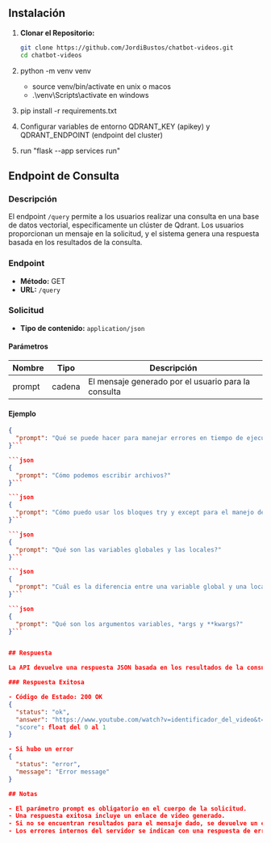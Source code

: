 ## Instalación

1. **Clonar el Repositorio:**
   ```bash
   git clone https://github.com/JordiBustos/chatbot-videos.git
   cd chatbot-videos

2. python -m venv venv
    - source venv/bin/activate en unix o macos
    - .\venv\Scripts\activate en windows

3. pip install -r requirements.txt

4. Configurar variables de entorno QDRANT_KEY (apikey) y QDRANT_ENDPOINT (endpoint del cluster)

5. run "flask --app services run"

## Endpoint de Consulta

### Descripción

El endpoint `/query` permite a los usuarios realizar una consulta en una base de datos vectorial, específicamente un clúster de Qdrant. Los usuarios proporcionan un mensaje en la solicitud, y el sistema genera una respuesta basada en los resultados de la consulta.

### Endpoint

- **Método:** GET
- **URL:** `/query`

### Solicitud

- **Tipo de contenido:** `application/json`

#### Parámetros

| Nombre   | Tipo    | Descripción                           |
| -------- | ------- | ------------------------------------- |
| prompt   | cadena  | El mensaje generado por el usuario para la consulta|

#### Ejemplo

```json
{
  "prompt": "Qué se puede hacer para manejar errores en tiempo de ejecución?"
}```

```json
{
  "prompt": "Cómo podemos escribir archivos?"
}```

```json
{
  "prompt": "Cómo puedo usar los bloques try y except para el manejo de errores?"
}```

```json
{
  "prompt": "Qué son las variables globales y las locales?"
}```

```json
{
  "prompt": "Cuál es la diferencia entre una variable global y una local?"
}```

```json
{
  "prompt": "Qué son los argumentos variables, *args y **kwargs?"
}```


## Respuesta

La API devuelve una respuesta JSON basada en los resultados de la consulta.

### Respuesta Exitosa

- Código de Estado: 200 OK
{
  "status": "ok",
  "answer": "https://www.youtube.com/watch?v=identificador_del_video&t=tiempo_en_segundos"
  "score": float del 0 al 1
}

- Si hubo un error 
{
  "status": "error",
  "message": "Error message"
}

## Notas

- El parámetro prompt es obligatorio en el cuerpo de la solicitud.
- Una respuesta exitosa incluye un enlace de video generado.
- Si no se encuentran resultados para el mensaje dado, se devuelve un error 404.
- Los errores internos del servidor se indican con una respuesta de error 500.
